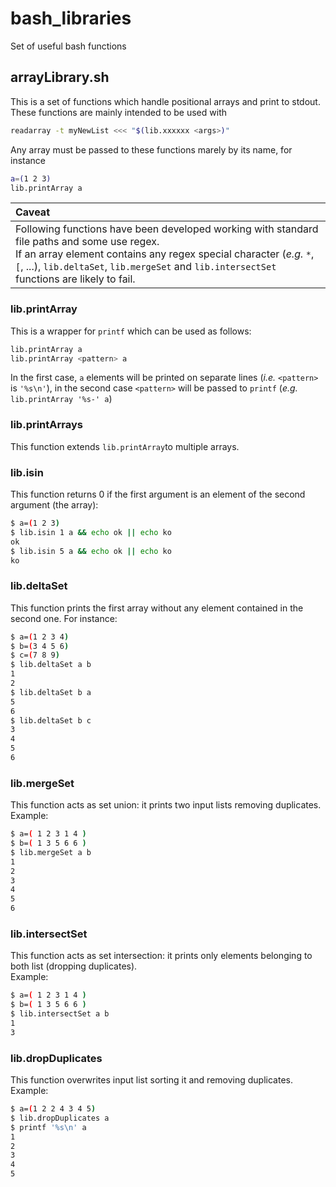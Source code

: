 # bash_libraries
Set of useful bash functions

## arrayLibrary.sh
This is a set of functions which handle positional arrays and print to stdout. These functions are mainly intended to be used with
```bash
readarray -t myNewList <<< "$(lib.xxxxxx <args>)"
```
Any array must be passed to these functions marely by its name, for instance
```bash
a=(1 2 3)
lib.printArray a
```
| **Caveat** |
|:--|
|Following functions have been developed working with standard file paths and some use regex.<br>If an array element contains any regex special character (_e.g._ `*`, `[`, ...), `lib.deltaSet`, `lib.mergeSet` and `lib.intersectSet` functions are likely to fail.|

### lib.printArray
This is a wrapper for `printf` which can be used as follows:
```bash
lib.printArray a
lib.printArray <pattern> a
```
In the first case, `a` elements will be printed on separate lines (_i.e._ `<pattern>` is `'%s\n'`), in the second case `<pattern>` will be passed to `printf` (_e.g._ `lib.printArray '%s-' a`)

### lib.printArrays
This function extends `lib.printArray`to multiple arrays.

### lib.isin
This function returns 0 if the first argument is an element of the second argument (the array):
```bash
$ a=(1 2 3)
$ lib.isin 1 a && echo ok || echo ko
ok
$ lib.isin 5 a && echo ok || echo ko
ko
```

### lib.deltaSet
This function prints the first array without any element contained in the second one. For instance:
```bash
$ a=(1 2 3 4)
$ b=(3 4 5 6)
$ c=(7 8 9)
$ lib.deltaSet a b
1
2
$ lib.deltaSet b a
5
6
$ lib.deltaSet b c
3
4
5
6
```

### lib.mergeSet
This function acts as set union: it prints two input lists removing duplicates.<br>
Example:
```bash
$ a=( 1 2 3 1 4 )
$ b=( 1 3 5 6 6 )
$ lib.mergeSet a b
1
2
3
4
5
6
```

### lib.intersectSet
This function acts as set intersection: it prints only elements belonging to both list (dropping duplicates).<br>
Example:
```bash
$ a=( 1 2 3 1 4 )
$ b=( 1 3 5 6 6 )
$ lib.intersectSet a b
1
3
```

### lib.dropDuplicates
This function overwrites input list sorting it and removing duplicates.<br>
Example:
```bash
$ a=(1 2 2 4 3 4 5)
$ lib.dropDuplicates a
$ printf '%s\n' a
1
2
3
4
5
```
